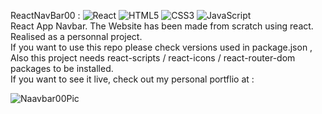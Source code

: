 ReactNavBar00 : ![React](https://img.shields.io/badge/react-%2320232a.svg?style=for-the-badge&logo=react&logoColor=%2361DAFB) ![HTML5](https://img.shields.io/badge/html5-%23E34F26.svg?style=for-the-badge&logo=html5&logoColor=white)  ![CSS3](https://img.shields.io/badge/css3-%231572B6.svg?style=for-the-badge&logo=css3&logoColor=white) ![JavaScript](https://img.shields.io/badge/javascript-%23323330.svg?style=for-the-badge&logo=javascript&logoColor=%23F7DF1E)  
React App Navbar.
The Website has been made from scratch using react.  
Realised as a personnal project.  
If you want to use this repo please check versions used in package.json , Also this project needs react-scripts / react-icons / react-router-dom packages to be installed.   
If you want to see it live, check out my personal portflio at : 
  
  
    
      
  ![Naavbar00Pic](https://user-images.githubusercontent.com/71343777/199238544-6893b2b3-9806-4bc8-9995-effa31082f0a.png)

